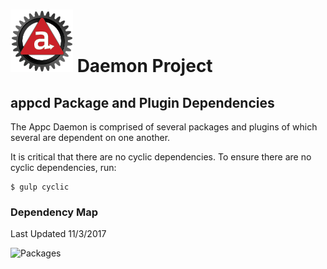 # ![Appc Daemon logo](images/appc-daemon.png) Daemon Project

## appcd Package and Plugin Dependencies

The Appc Daemon is comprised of several packages and plugins of which several are dependent on one
another.

It is critical that there are no cyclic dependencies. To ensure there are no cyclic dependencies,
run:

```
$ gulp cyclic
```

### Dependency Map

Last Updated 11/3/2017

![Packages](../images/packages.png)

